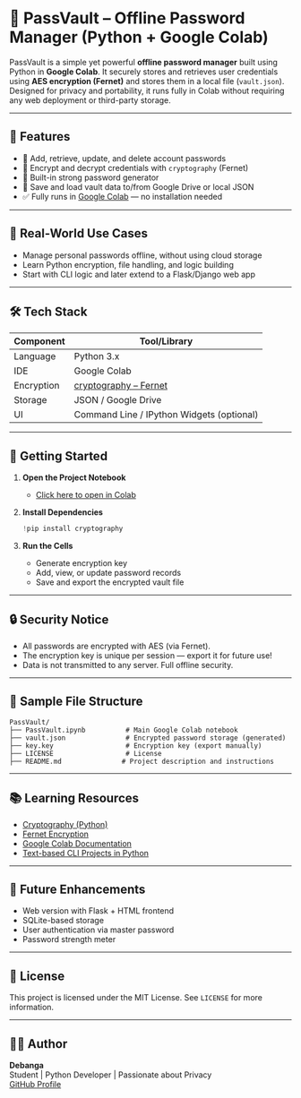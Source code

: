 # 🔐 PassVault – Offline Password Manager (Python + Google Colab)

PassVault is a simple yet powerful **offline password manager** built using Python in **Google Colab**. It securely stores and retrieves user credentials using **AES encryption (Fernet)** and stores them in a local file (`vault.json`). Designed for privacy and portability, it runs fully in Colab without requiring any web deployment or third-party storage.

---

## 📌 Features

- 🔑 Add, retrieve, update, and delete account passwords
- 🔐 Encrypt and decrypt credentials with `cryptography` (Fernet)
- 🧠 Built-in strong password generator
- 💾 Save and load vault data to/from Google Drive or local JSON
- ✅ Fully runs in [Google Colab](https://colab.research.google.com) — no installation needed

---

## 🎯 Real-World Use Cases

- Manage personal passwords offline, without using cloud storage
- Learn Python encryption, file handling, and logic building
- Start with CLI logic and later extend to a Flask/Django web app

---

## 🛠️ Tech Stack

| Component       | Tool/Library                          |
|----------------|----------------------------------------|
| Language        | Python 3.x                             |
| IDE             | Google Colab                          |
| Encryption      | [cryptography – Fernet](https://cryptography.io/en/latest/) |
| Storage         | JSON / Google Drive                   |
| UI              | Command Line / IPython Widgets (optional) |

---

## 🚀 Getting Started

1. **Open the Project Notebook**
   - [Click here to open in Colab](https://colab.research.google.com/drive/1K7H-jvWTR8NsuAUcspwQbLhGVoIV5uT9?usp=sharing)

2. **Install Dependencies**
   ```python
   !pip install cryptography
   ```

3. **Run the Cells**
   - Generate encryption key
   - Add, view, or update password records
   - Save and export the encrypted vault file

---

## 🔒 Security Notice

- All passwords are encrypted with AES (via Fernet).
- The encryption key is unique per session — export it for future use!
- Data is not transmitted to any server. Full offline security.

---

## 📁 Sample File Structure

```
PassVault/
├── PassVault.ipynb          # Main Google Colab notebook
├── vault.json               # Encrypted password storage (generated)
├── key.key                  # Encryption key (export manually)
├── LICENSE                  # License
├── README.md               # Project description and instructions
```

---

## 📚 Learning Resources

- [Cryptography (Python)](https://cryptography.io/en/latest/)
- [Fernet Encryption](https://cryptography.io/en/latest/fernet/)
- [Google Colab Documentation](https://colab.research.google.com/)
- [Text-based CLI Projects in Python](https://realpython.com/tutorials/cli/)

---

## 🧠 Future Enhancements

- Web version with Flask + HTML frontend
- SQLite-based storage
- User authentication via master password
- Password strength meter

---

## 📜 License

This project is licensed under the MIT License. See `LICENSE` for more information.

---

## 🙋‍♀️ Author

**Debanga**  
Student | Python Developer | Passionate about Privacy  
[GitHub Profile](https://github.com/Debanga-06)
